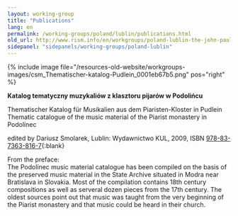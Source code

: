 ```yaml
---
layout: working-group
title: "Publications"
lang: en
permalink: /working-groups/poland/lublin/publications.html
old_url: http://www.rism.info/en/workgroups/poland-lublin-the-john-paul-ii-catholic-university-of-lublin/publications.html
sidepanel: "sidepanels/working-groups/poland-lublin"
---
```


{% include image file="/resources-old-website/workgroups-images/csm_Thematischer-katalog-Pudlein_0001eb67b5.png" pos="right" %}

**Katalog tematyczny muzykaliów z klasztoru pijarów w Podolińcu**

Thematischer Katalog für Musikalien aus dem Piaristen-Kloster in Pudlein   
Thematic catalogue of the music material of the Piarist monastery in Podolínec

edited by Dariusz Smolarek, Lublin: Wydawnictwo KUL, 2009, ISBN [978-83-7363-816-7](https://wydawnictwo.kul.pl/teologia/1256-thematischer-katalog-fur-musikalien-aus-dem-piaristen-kloster-in-pudlein.html){:blank}

From the preface:  
The Podolínec music material catalogue has been compiled on the basis of the preserved music material in the State Archive situated in Modra near Bratislava in Slovakia. Most of the compilation contains 18th century compositions as well as serveral dozen pieces from the 17th century. The oldest sources point out that music was taught from the very beginning of the Piarist monastery and that music could be heard in their church.
